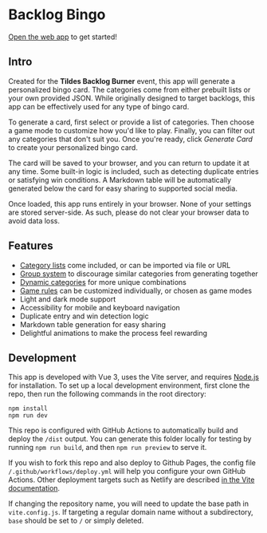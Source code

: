 # Backlog Bingo

[Open the web app](https://wescook.ca/BacklogBingo/) to get started!

## Intro

Created for the **Tildes Backlog Burner** event, this app will generate a personalized bingo card.  The categories come from either prebuilt lists or your own provided JSON.  While originally designed to target backlogs, this app can be effectively used for any type of bingo card.

To generate a card, first select or provide a list of categories.  Then choose a game mode to customize how you'd like to play.  Finally, you can filter out any categories that don't suit you.  Once you're ready, click _Generate Card_ to create your personalized bingo card.

The card will be saved to your browser, and you can return to update it at any time.  Some built-in logic is included, such as detecting duplicate entries or satisfying win conditions.  A Markdown table will be automatically generated below the card for easy sharing to supported social media.

Once loaded, this app runs entirely in your browser.  None of your settings are stored server-side.  As such, please do not clear your browser data to avoid data loss.

## Features

- [Category lists](https://github.com/WesCook/BacklogBingo/wiki/Category-List) come included, or can be imported via file or URL
- [Group system](https://github.com/WesCook/BacklogBingo/wiki/Groups) to discourage similar categories from generating together
- [Dynamic categories](https://github.com/WesCook/BacklogBingo/wiki/Dynamic-Categories) for more unique combinations
- [Game rules](https://github.com/WesCook/BacklogBingo/wiki/Game-Rules) can be customized individually, or chosen as game modes
- Light and dark mode support
- Accessibility for mobile and keyboard navigation
- Duplicate entry and win detection logic
- Markdown table generation for easy sharing
- Delightful animations to make the process feel rewarding

## Development

This app is developed with Vue 3, uses the Vite server, and requires [Node.js](https://nodejs.org/) for installation.  To set up a local development environment, first clone the repo, then run the following commands in the root directory:

```
npm install
npm run dev
```

This repo is configured with GitHub Actions to automatically build and deploy the `/dist` output.  You can generate this folder locally for testing by running `npm run build`, and then `npm run preview` to serve it.

If you wish to fork this repo and also deploy to Github Pages, the config file `/.github/workflows/deploy.yml` will help you configure your own GitHub Actions.  Other deployment targets such as Netlify are described [in the Vite documentation](https://vite.dev/guide/static-deploy).

If changing the repository name, you will need to update the base path in `vite.config.js`.  If targeting a regular domain name without a subdirectory, `base` should be set to `/` or simply deleted.
